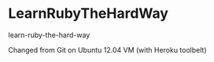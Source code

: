 LearnRubyTheHardWay
===================

learn-ruby-the-hard-way

Changed from Git on Ubuntu 12.04 VM (with Heroku toolbelt)
